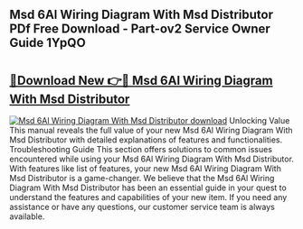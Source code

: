 ## Msd 6Al Wiring Diagram With Msd Distributor PDf Free Download - Part-ov2 Service Owner Guide 1YpQO

# <h2><a href="http://dfmo9co.blite.top/?on=Msd+6Al+Wiring+Diagram+With+Msd+Distributor">🔗Download New 👉🔴 Msd 6Al Wiring Diagram With Msd Distributor</a></h2>

[![Msd 6Al Wiring Diagram With Msd Distributor download](https://i.imgur.com/lujVjoI.png)](http://dfmo9co.blite.top/?on=Msd+6Al+Wiring+Diagram+With+Msd+Distributor)
Unlocking Value This manual reveals the full value of your new Msd 6Al Wiring Diagram With Msd Distributor with detailed explanations of features and functionalities. Troubleshooting Guide This section offers solutions to common issues encountered while using your Msd 6Al Wiring Diagram With Msd Distributor. With features like list of features, your new Msd 6Al Wiring Diagram With Msd Distributor is a game-changer. We believe that the Msd 6Al Wiring Diagram With Msd Distributor has been an essential guide in your quest to understand the features and capabilities of your new item. If you need any assistance or have any questions, our customer service team is always available.
